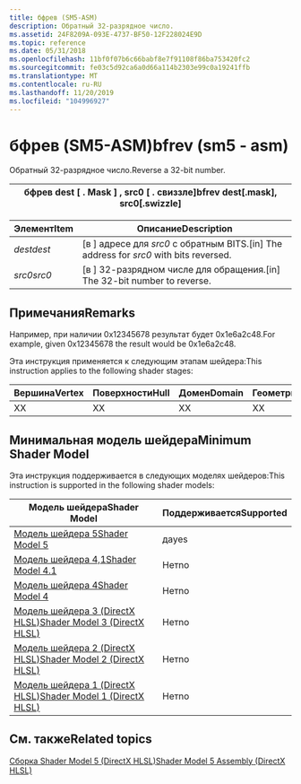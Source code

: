 ```yaml
---
title: бфрев (SM5-ASM)
description: Обратный 32-разрядное число.
ms.assetid: 24F8209A-093E-4737-BF50-12F228024E9D
ms.topic: reference
ms.date: 05/31/2018
ms.openlocfilehash: 11bf0f07b6c66babf8e7f91108f86ba753420fc2
ms.sourcegitcommit: fe03c5d92ca6a0d66a114b2303e99c0a19241ffb
ms.translationtype: MT
ms.contentlocale: ru-RU
ms.lasthandoff: 11/20/2019
ms.locfileid: "104996927"
---
```

# <a name="bfrev-sm5---asm"></a><span data-ttu-id="8c4e8-103">бфрев (SM5-ASM)</span><span class="sxs-lookup"><span data-stu-id="8c4e8-103">bfrev (sm5 - asm)</span></span>

<span data-ttu-id="8c4e8-104">Обратный 32-разрядное число.</span><span class="sxs-lookup"><span data-stu-id="8c4e8-104">Reverse a 32-bit number.</span></span>



| <span data-ttu-id="8c4e8-105">бфрев dest \[ . Mask \] , src0 \[ . свиззле\]</span><span class="sxs-lookup"><span data-stu-id="8c4e8-105">bfrev dest\[.mask\], src0\[.swizzle\]</span></span> |
|---------------------------------------|



 



| <span data-ttu-id="8c4e8-106">Элемент</span><span class="sxs-lookup"><span data-stu-id="8c4e8-106">Item</span></span>                                                            | <span data-ttu-id="8c4e8-107">Описание</span><span class="sxs-lookup"><span data-stu-id="8c4e8-107">Description</span></span>                                                  |
|-----------------------------------------------------------------|--------------------------------------------------------------|
| <span data-ttu-id="8c4e8-108"><span id="dest"></span><span id="DEST"></span>*dest*</span><span class="sxs-lookup"><span data-stu-id="8c4e8-108"><span id="dest"></span><span id="DEST"></span>*dest*</span></span><br/> | <span data-ttu-id="8c4e8-109">\[в \] адресе для *src0* с обратным BITS.</span><span class="sxs-lookup"><span data-stu-id="8c4e8-109">\[in\] The address for *src0* with bits reversed.</span></span><br/> |
| <span data-ttu-id="8c4e8-110"><span id="src0"></span><span id="SRC0"></span>*src0*</span><span class="sxs-lookup"><span data-stu-id="8c4e8-110"><span id="src0"></span><span id="SRC0"></span>*src0*</span></span><br/> | <span data-ttu-id="8c4e8-111">\[в \] 32-разрядном числе для обращения.</span><span class="sxs-lookup"><span data-stu-id="8c4e8-111">\[in\] The 32-bit number to reverse.</span></span><br/>              |



 

## <a name="remarks"></a><span data-ttu-id="8c4e8-112">Примечания</span><span class="sxs-lookup"><span data-stu-id="8c4e8-112">Remarks</span></span>

<span data-ttu-id="8c4e8-113">Например, при наличии 0x12345678 результат будет 0x1e6a2c48.</span><span class="sxs-lookup"><span data-stu-id="8c4e8-113">For example, given 0x12345678 the result would be 0x1e6a2c48.</span></span>

<span data-ttu-id="8c4e8-114">Эта инструкция применяется к следующим этапам шейдера:</span><span class="sxs-lookup"><span data-stu-id="8c4e8-114">This instruction applies to the following shader stages:</span></span>



| <span data-ttu-id="8c4e8-115">Вершина</span><span class="sxs-lookup"><span data-stu-id="8c4e8-115">Vertex</span></span> | <span data-ttu-id="8c4e8-116">Поверхности</span><span class="sxs-lookup"><span data-stu-id="8c4e8-116">Hull</span></span> | <span data-ttu-id="8c4e8-117">Домен</span><span class="sxs-lookup"><span data-stu-id="8c4e8-117">Domain</span></span> | <span data-ttu-id="8c4e8-118">Геометрия</span><span class="sxs-lookup"><span data-stu-id="8c4e8-118">Geometry</span></span> | <span data-ttu-id="8c4e8-119">Пиксель</span><span class="sxs-lookup"><span data-stu-id="8c4e8-119">Pixel</span></span> | <span data-ttu-id="8c4e8-120">Вычисления</span><span class="sxs-lookup"><span data-stu-id="8c4e8-120">Compute</span></span> |
|--------|------|--------|----------|-------|---------|
| <span data-ttu-id="8c4e8-121">X</span><span class="sxs-lookup"><span data-stu-id="8c4e8-121">X</span></span>      | <span data-ttu-id="8c4e8-122">X</span><span class="sxs-lookup"><span data-stu-id="8c4e8-122">X</span></span>    | <span data-ttu-id="8c4e8-123">X</span><span class="sxs-lookup"><span data-stu-id="8c4e8-123">X</span></span>      | <span data-ttu-id="8c4e8-124">X</span><span class="sxs-lookup"><span data-stu-id="8c4e8-124">X</span></span>        | <span data-ttu-id="8c4e8-125">X</span><span class="sxs-lookup"><span data-stu-id="8c4e8-125">X</span></span>     | <span data-ttu-id="8c4e8-126">X</span><span class="sxs-lookup"><span data-stu-id="8c4e8-126">X</span></span>       |



 

## <a name="minimum-shader-model"></a><span data-ttu-id="8c4e8-127">Минимальная модель шейдера</span><span class="sxs-lookup"><span data-stu-id="8c4e8-127">Minimum Shader Model</span></span>

<span data-ttu-id="8c4e8-128">Эта инструкция поддерживается в следующих моделях шейдеров:</span><span class="sxs-lookup"><span data-stu-id="8c4e8-128">This instruction is supported in the following shader models:</span></span>



| <span data-ttu-id="8c4e8-129">Модель шейдера</span><span class="sxs-lookup"><span data-stu-id="8c4e8-129">Shader Model</span></span>                                              | <span data-ttu-id="8c4e8-130">Поддерживается</span><span class="sxs-lookup"><span data-stu-id="8c4e8-130">Supported</span></span> |
|-----------------------------------------------------------|-----------|
| [<span data-ttu-id="8c4e8-131">Модель шейдера 5</span><span class="sxs-lookup"><span data-stu-id="8c4e8-131">Shader Model 5</span></span>](d3d11-graphics-reference-sm5.md)        | <span data-ttu-id="8c4e8-132">да</span><span class="sxs-lookup"><span data-stu-id="8c4e8-132">yes</span></span>       |
| [<span data-ttu-id="8c4e8-133">Модель шейдера 4,1</span><span class="sxs-lookup"><span data-stu-id="8c4e8-133">Shader Model 4.1</span></span>](dx-graphics-hlsl-sm4.md)              | <span data-ttu-id="8c4e8-134">Нет</span><span class="sxs-lookup"><span data-stu-id="8c4e8-134">no</span></span>        |
| [<span data-ttu-id="8c4e8-135">Модель шейдера 4</span><span class="sxs-lookup"><span data-stu-id="8c4e8-135">Shader Model 4</span></span>](dx-graphics-hlsl-sm4.md)                | <span data-ttu-id="8c4e8-136">Нет</span><span class="sxs-lookup"><span data-stu-id="8c4e8-136">no</span></span>        |
| [<span data-ttu-id="8c4e8-137">Модель шейдера 3 (DirectX HLSL)</span><span class="sxs-lookup"><span data-stu-id="8c4e8-137">Shader Model 3 (DirectX HLSL)</span></span>](dx-graphics-hlsl-sm3.md) | <span data-ttu-id="8c4e8-138">Нет</span><span class="sxs-lookup"><span data-stu-id="8c4e8-138">no</span></span>        |
| [<span data-ttu-id="8c4e8-139">Модель шейдера 2 (DirectX HLSL)</span><span class="sxs-lookup"><span data-stu-id="8c4e8-139">Shader Model 2 (DirectX HLSL)</span></span>](dx-graphics-hlsl-sm2.md) | <span data-ttu-id="8c4e8-140">Нет</span><span class="sxs-lookup"><span data-stu-id="8c4e8-140">no</span></span>        |
| [<span data-ttu-id="8c4e8-141">Модель шейдера 1 (DirectX HLSL)</span><span class="sxs-lookup"><span data-stu-id="8c4e8-141">Shader Model 1 (DirectX HLSL)</span></span>](dx-graphics-hlsl-sm1.md) | <span data-ttu-id="8c4e8-142">Нет</span><span class="sxs-lookup"><span data-stu-id="8c4e8-142">no</span></span>        |



 

## <a name="related-topics"></a><span data-ttu-id="8c4e8-143">См. также</span><span class="sxs-lookup"><span data-stu-id="8c4e8-143">Related topics</span></span>

<dl> <dt>

[<span data-ttu-id="8c4e8-144">Сборка Shader Model 5 (DirectX HLSL)</span><span class="sxs-lookup"><span data-stu-id="8c4e8-144">Shader Model 5 Assembly (DirectX HLSL)</span></span>](shader-model-5-assembly--directx-hlsl-.md)
</dt> </dl>

 

 





